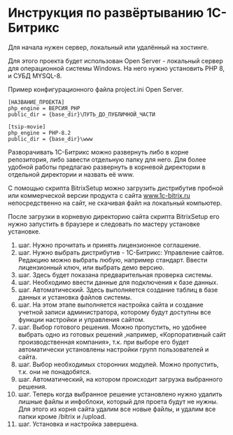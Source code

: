 # Инструкция по развёртыванию 1С-Битрикс #

Для начала нужен сервер, локальный или удалённый на хостинге.

Для этого проекта будет использован Open Server - локальный сервер для 
операционной системы Windows. На него нужно установить PHP 8, и CУБД MYSQL-8.

Пример конфигурационного файла project.ini Open Server.
```
[НАЗВАНИЕ_ПРОЕКТА]
php_engine = ВЕРСИЯ_PHP
public_dir = {base_dir}\ПУТЬ_ДО_ПУБЛИЧНОЙ_ЧАСТИ

[tsip-movie]
php_engine = PHP-8.2
public_dir = {base_dir}\www
```


Разворачивать 1С-Битрикс можно развернуть либо в корне репозитория, либо завести отдельную папку для него. 
Для более удобной работы предлагаю развернуть в корневой директории в отдельной директории и назвать её www.

С помощью скрипта BitrixSetup можно загрузить дистрибутив пробной 
или коммерческой версии продукта с сайта www.1c-bitrix.ru 
непосредственно на сайт, не скачивая файл на локальный компьютер. 

После загрузки в корневую директорию сайта скрипта BitrixSetup 
его нужно запустить в браузере и следовать по мастеру установке
установке.

1. шаг. Нужно прочитать и принять лицензионное соглашение.
2. шаг. Нужно выбрать дистрибутив - 1С-Битрикс: Управление сайтов. Редакцию можно выбрать любую, например стандарт. Ввести лицензионный ключ, или выбрать демо версию.
3. шаг. Здесь будет показана предварительная проверка системы.
4. шаг. Необходимо ввести данные для подключения к базе данных.
5. шаг. Автоматический. Здесь выполняется создание таблиц в базе данных и установка файлов системы.
6. шаг. На этом этапе выполняется настройка сайта и создание учетной записи администратора, которому будут доступны все функции настройки и управления сайтом.
7. шаг. Выбор готового решения. Можно пропустить, но удобнее выбрать одно из готовых решений ,например, «Корпоративный сайт производственная компания», т.к. при выборе его будет автоматически установлены настройки групп пользователей и сайта.
8. шаг. Выбор необходимых сторонних модулей. Можно пропустить, т.к. они не понадобятся.
9. шаг. Автоматический, на котором происходит загрузка выбранного решения.
10. шаг. Теперь когда выбранное решение установлено нужно удалить лишные файлы и инфоблоки, который для проета будут не нужны. Для этого из корня сайта удалим все новые файлы, и удалим все папки кроме /bitrix и /upload.
11. шаг. Установка и настройка завершена.

